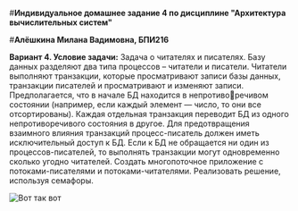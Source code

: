 #__Индивидуальное домашнее задание 4 по дисциплине "Архитектура вычислительных систем"__

#__Алёшкина Милана Вадимовна, БПИ216__

__Вариант 4. Условие задачи:__ Задача о читателях и писателях. Базу данных разделяют два типа процессов – читатели и писатели. Читатели выполняют транзакции, которые
просматривают записи базы данных, транзакции писателей и просматривают
и изменяют записи. Предполагается, что в начале БД находится в непротиворечивом состоянии (например, если каждый элемент — число, то они все отсортированы). Каждая отдельная транзакция переводит БД из одного непротиворечивого состояния в другое. Для предотвращения взаимного влияния
транзакций процесс-писатель должен иметь исключительный доступ к БД.
Если к БД не обращается ни один из процессов-писателей, то выполнять транзакции могут одновременно сколько угодно читателей. 
Создать многопоточное приложение с потоками-писателями и потоками-читателями. Реализовать решение, используя семафоры.

![Вот так вот]( https://sun9-14.userapi.com/impg/d7X2BONunlIASqUJ8l6vPHhb73_QN9KGqAXibA/zx0cejGPZZc.jpg?size=604x604&quality=96&sign=9c2ebb1f41118fab8ab709324c28a8e2&type=album "Вот так вот")
